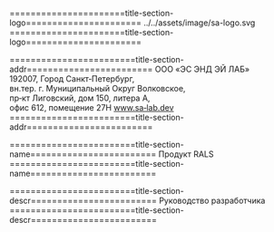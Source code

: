 
======================title-section-logo======================
../../assets/image/sa-logo.svg
======================title-section-logo======================

========================title-section-addr========================
ООО «ЭС ЭНД ЭЙ ЛАБ»<br>
192007, Город Санкт‐Петербург,<br>
вн.тер. г. Муниципальный Округ Волковское,<br>
пр‐кт Лиговский, дом 150, литера А,<br>
офис 612, помещение 27Н www.sa‐lab.dev<br>
========================title-section-addr========================

========================title-section-name========================
Продукт RALS
========================title-section-name========================

========================title-section-descr========================
Руководство разработчика
========================title-section-descr========================
